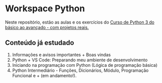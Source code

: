 # Workspace Python

Neste repositório, estão as aulas e os exercícios do [Curso de Python 3 do básico ao avançado - com projetos reais.](https://www.udemy.com/course/python-3-do-zero-ao-avancado/)

## Conteúdo já estudado
1. Informações e avisos importantes + Boas vindas
2. Python + VS Code: Preparando meu ambiente de desenvolvimento
3. Iniciando na programação com Python (Lógica de programação básica)
4. Python Intermediário - Funções, Dicionários, Módulo, Programação Funcional e + (em andamento!).